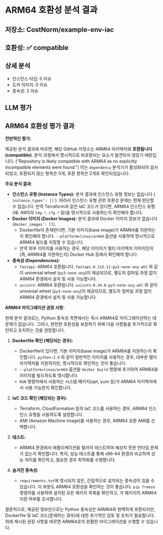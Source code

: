 # ARM64 호환성 분석 결과

## 저장소: CostNorm/example-env-iac

## 호환성: ✅ compatible

## 상세 분석

- 인스턴스 타입: 0 이슈
- 도커 이미지: 0 이슈
- 종속성: 2 이슈

## LLM 평가

## ARM64 호환성 평가 결과

**전반적인 평가:**

제공된 분석 결과에 따르면, 해당 GitHub 저장소는 ARM64 아키텍처와 **호환됩니다 (compatible)**.  분석 과정에서 명시적으로 비호환되는 요소가 발견되지 않았기 때문입니다. ("Repository is likely compatible with ARM64 as no explicitly incompatible elements were found.") 이는 `dependency` 분석기가 활성화되어 검사되었고, 호환되지 않는 항목은 0개, 호환 항목은 2개로 확인되었습니다.

**주요 분석 결과:**

*   **인스턴스 유형 (Instance Types):** 분석 결과에 인스턴스 유형 정보는 없습니다 ( `instance_types': []` ).  따라서 인스턴스 유형 관련 호환성 문제는 현재 판단할 수 없습니다.  만약 Terraform과 같은 IaC 코드가 있다면, ARM64 인스턴스 유형 (예: AWS의 `t4g.*`, `c7g.*` 등)을 명시적으로 사용하는지 확인해야 합니다.
*   **Docker 이미지 (Docker Images):**  분석 결과에 Docker 이미지 정보가 없습니다 (`docker_images': []`).
    *   Dockerfile이 존재한다면, 기본 이미지(base image)가 ARM64를 지원하는지 확인해야 합니다.  `--platform=linux/arm64` 옵션을 사용하여 명시적으로 ARM64 빌드를 지정할 수 있습니다.
    *   만약 외부 이미지를 사용하는 경우, 해당 이미지가 멀티 아키텍처 이미지인지 (즉, ARM64를 지원하는지) Docker Hub 등에서 확인해야 합니다.
*   **종속성 (Dependencies):**
    *   `fastapi`: ARM64 호환됩니다.  `fastapi-0.115.11-py3-none-any.whl` 와 같이 universal wheel (`py3-none-any`)이 제공되므로, 별도의 컴파일 과정 없이 ARM64 환경에서 설치 및 사용 가능합니다.
    *   `uvicorn`: ARM64 호환됩니다. `uvicorn-0.34.0-py3-none-any.whl` 와 같이 universal wheel (`py3-none-any`)이 제공되므로, 별도의 컴파일 과정 없이 ARM64 환경에서 설치 및 사용 가능합니다.

**ARM64 마이그레이션 권장 사항:**

현재 분석 결과로는, Python 종속성 측면에서는 즉시 ARM64로 마이그레이션하는 데 문제가 없습니다. 그러나, 완전한 호환성을 보장하기 위해 다음 사항들을 추가적으로 확인하고 조치하는 것을 권장합니다.

1.  **Dockerfile 확인 (해당되는 경우):**
    *   Dockerfile이 있다면, 기본 이미지(base image)가 ARM64를 지원하는지 확인합니다.  `python:3.9` 와 같이 일반적인 이미지를 사용하는 경우, 대부분 멀티 아키텍처를 지원하지만, 명시적으로 확인하는 것이 좋습니다.
    *   `--platform=linux/arm64` 옵션을 `docker build` 명령에 추가하여 ARM64용 이미지를 빌드하도록 명시합니다.
    *   `RUN` 명령어에서 사용하는 시스템 패키지(apt, yum 등)가 ARM64 아키텍처에서 사용 가능한지 확인합니다.

2.  **IaC 코드 확인 (해당되는 경우):**
    *   Terraform, CloudFormation 등의 IaC 코드를 사용하는 경우, ARM64 인스턴스 유형을 사용하도록 설정합니다.
    *   AMI (Amazon Machine Image)를 사용하는 경우, ARM64 호환 AMI를 선택합니다.

3.  **테스트:**
    *   ARM64 환경에서 애플리케이션을 철저히 테스트하여 예상치 못한 런타임 문제가 없는지 확인합니다.  특히, 성능 테스트를 통해 x86-64 환경과 비교하여 성능 차이를 확인하고, 필요한 경우 최적화를 수행합니다.

4. **숨겨진 종속성:**
    *   `requirements.txt`에 명시되지 않은, 간접적으로 설치되는 종속성이 있을 수 있습니다. 이 부분도 ARM64 호환성을 확인하는 것이 좋습니다. `pip freeze` 명령어를 사용하여 설치된 모든 패키지 목록을 확인하고, 각 패키지의 ARM64 지원 여부를 조사합니다.

결론적으로, 제공된 정보만으로는 Python 종속성은 ARM64와 완벽하게 호환되지만, Dockerfile 및 IaC 코드(존재하는 경우)에 대한 추가적인 검토 및 조치가 필요합니다. 위에 제시된 권장 사항을 따르면 ARM64로의 원활한 마이그레이션을 수행할 수 있습니다.
